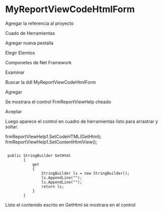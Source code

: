 # MyReportViewCodeHtmlForm

<p>Agregar la referencia al proyecto</p>
<p>Cuado de Herramientas</p>
<p>Agregar nueva pestalla</p>
<p>Elegir Elemtos</p>

<p>Componetes de Net Framework</p>
<p>Examinar</p>
<p>Buscar la ddl MyReportViewCodeHtmlForm</p>
<p>Agregar</p>
<p>Se mostrara el control FrmReportViewHelp cheado</p>
<p>Aceptar</p>

<p>Luego aparece el control en cuadro de herramientas listo para arrastrar y soltar.</p>

<p>
frmReportVIewHelp1.SetCodeHTML(GetHtml);<br>
frmReportVIewHelp1.SetContentHtmlView();<br>
<p>

<code>
 public StringBuilder GetHtml
        {
            get
            {
                StringBuilder ls = new StringBuilder();
                ls.AppendLine("");
                ls.AppendLine("");
                return ls;
            }
        }
</code>

<p>Listo el contenido escrito en GetHtml se mostrara en el control</p>
